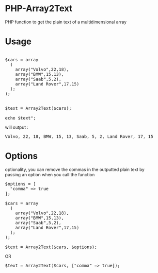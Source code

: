 # PHP-Array2Text
PHP function to get the plain text of a multidimensional array

# Usage


<pre>

$cars = array
  (
    array("Volvo",22,18),
    array("BMW",15,13),
    array("Saab",5,2),
    array("Land Rover",17,15)
  );
);


$text = Array2Text($cars);

echo $text";
</pre>


will output : 

<pre>
Volvo, 22, 18, BMW, 15, 13, Saab, 5, 2, Land Rover, 17, 15
</pre>

# Options

optionality, you can remove the commas in the outputted plain text by passing an option when you call the function
<pre>
$options = [
  "comma" => true
];

$cars = array
  (
    array("Volvo",22,18),
    array("BMW",15,13),
    array("Saab",5,2),
    array("Land Rover",17,15)
  );
);

$text = Array2Text($cars, $options);
</pre>

OR
<pre>
$text = Array2Text($cars, ["comma" => true]);
</pre>

